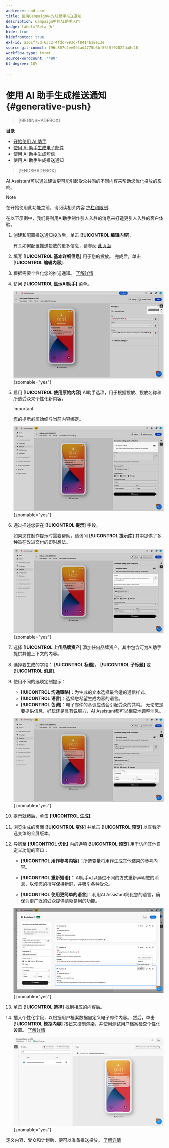 ```yaml
---
audience: end-user
title: 使用Campaign中的AI助手推送通知
description: Campaign中的AI助手入门
badge: label="Beta 版"
hide: true
hidefromtoc: true
exl-id: a361f75d-63c2-4fdc-993c-f8414b18e13e
source-git-commit: f96c807c2ee094ad4775b6bf56f5f02822da8d28
workflow-type: tm+mt
source-wordcount: '490'
ht-degree: 10%

---
```


# 使用 AI 助手生成推送通知 {#generative-push}

>[!BEGINSHADEBOX]

**目录**

* [开始使用 AI 助手](generative-gs.md)
* [使用 AI 助手生成电子邮件](generative-content.md)
* [使用 AI 助手生成短信](generative-sms.md)
* 使用 AI 助手生成推送通知

>[!ENDSHADEBOX]

AI Assistant可以通过建议更可能引起受众共鸣的不同内容来帮助您优化投放的影响。

>[!NOTE]
>
>在开始使用此功能之前，请阅读相关内容 [护栏和限制](generative-gs.md#guardrails-and-limitations).

在以下示例中，我们将利用AI助手制作引人入胜的消息来打造更引人入胜的客户体验。

1. 创建和配置推送通知投放后，单击 **[!UICONTROL 编辑内容]**.

   有关如何配置推送投放的更多信息，请参阅 [此页面](../push/create-push.md).

1. 填写 **[!UICONTROL 基本详细信息]** 用于您的投放。 完成后，单击 **[!UICONTROL 编辑内容]**.

1. 根据需要个性化您的推送通知。 [了解详情](../push/content-push.md)

1. 访问 **[!UICONTROL 显示AI助手]** 菜单。

   ![](assets/push-genai-1.png){zoomable=&quot;yes&quot;}

1. 启用 **[!UICONTROL 使用原始内容]** AI助手选项，用于根据投放、投放名称和所选受众来个性化新内容。

   >[!IMPORTANT]
   >
   > 您的提示必须始终与当前内容绑定。

   ![](assets/push-genai-3.png){zoomable=&quot;yes&quot;}

1. 通过描述您要在 **[!UICONTROL 提示]** 字段。

   如果您在制作提示时需要帮助，请访问 **[!UICONTROL 提示库]** 其中提供了多种旨在改进交付的即时想法。

   ![](assets/push-genai-2.png){zoomable=&quot;yes&quot;}

1. 选择 **[!UICONTROL 上传品牌资产]** 添加任何品牌资产，其中包含可为AI助手提供其他上下文的内容。

1. 选择要生成的字段： **[!UICONTROL 标题]**， **[!UICONTROL 子标题]** 或 **[!UICONTROL 消息]**.

1. 使用不同的选项定制提示：

   * **[!UICONTROL 沟通策略]**：为生成的文本选择最合适的通信样式。
   * **[!UICONTROL 语言]**：选择您希望生成内容的语言。
   * **[!UICONTROL 色调]**：电子邮件的基调应该会引起受众的共鸣。 无论您是要提供信息、好玩还是具有说服力，AI Assistant都可以相应地调整消息。

   ![](assets/push-genai-4.png){zoomable=&quot;yes&quot;}

1. 提示就绪后，单击 **[!UICONTROL 生成]**.

1. 浏览生成的页面 **[!UICONTROL 变体]** 并单击 **[!UICONTROL 预览]** 以查看所选变体的全屏版本。

1. 导航至 **[!UICONTROL 优化]** 内的选项 **[!UICONTROL 预览]** 用于访问其他自定义功能的窗口：

   * **[!UICONTROL 用作参考内容]**：所选变量将用作生成其他结果的参考内容。

   * **[!UICONTROL 重新短语]**： AI助手可以通过不同的方式重新声明您的消息，以使您的撰写保持新鲜，并吸引各种受众。

   * **[!UICONTROL 使用更简单的语言]**：利用AI Assistant简化您的语言，确保为更广泛的受众提供清晰易用的功能。

   ![](assets/push-genai-5.png){zoomable=&quot;yes&quot;}

1. 单击 **[!UICONTROL 选择]** 找到相应的内容后。

1. 插入个性化字段，以根据用户档案数据自定义电子邮件内容。 然后，单击 **[!UICONTROL 模拟内容]** 按钮来控制渲染，并使用测试用户档案检查个性化设置。 [了解详情](../preview-test/preview-content.md)

   ![](assets/push-genai-6.png){zoomable=&quot;yes&quot;}

定义内容、受众和计划后，便可以准备推送投放。 [了解详情](../monitor/prepare-send.md)

